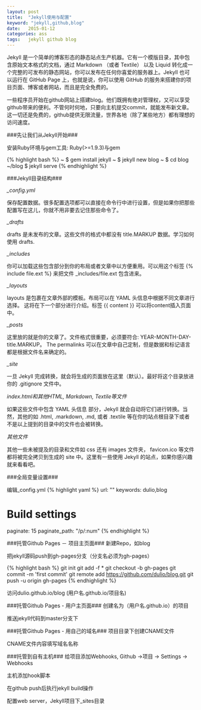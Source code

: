 ```yaml
---
layout: post
title:  "Jekyll使用与配置"
keyword: "jekyll,github,blog"
date:   2015-01-12
categories: ass
tags:	jekyll github blog
---
```


Jekyll 是一个简单的博客形态的静态站点生产机器。它有一个模版目录，其中包含原始文本格式的文档，通过 Markdown （或者 Textile） 以及 Liquid 转化成一个完整的可发布的静态网站，你可以发布在任何你喜爱的服务器上。Jekyll 也可以运行在 GitHub Page 上，也就是说，你可以使用 GitHub 的服务来搭建你的项目页面、博客或者网站，而且是完全免费的。

一些程序员开始在github网站上搭建blog。他们既拥有绝对管理权，又可以享受github带来的便利。不管何时何地，只要向主机提交commit，就能发布新文章。这一切还是免费的，github提供无限流量，世界各地（除了某些地方）都有理想的访问速度。


###先让我们从Jekyll开始###

安装Ruby环境与gem工具: Ruby(>=1.9.3)与gem

{% highlight bash %}
~ $ gem install jekyll
~ $ jekyll new blog
~ $ cd blog
~/blog $ jekyll serve
{% endhighlight %}


###Jekyll目录结构###

*_config.yml*

保存配置数据。很多配置选项都可以直接在命令行中进行设置，但是如果你把那些配置写在这儿，你就不用非要去记住那些命令了。

*_drafts*

drafts 是未发布的文章。这些文件的格式中都没有 title.MARKUP 数据。学习如何使用 drafts.

*_includes*

你可以加载这些包含部分到你的布局或者文章中以方便重用。可以用这个标签  {&#37; include file.ext &#37;} 来把文件 _includes/file.ext 包含进来。

*_layouts*

layouts 是包裹在文章外部的模板。布局可以在 YAML 头信息中根据不同文章进行选择。 这将在下一个部分进行介绍。标签 {{ content }} 可以将content插入页面中。

*_posts*

这里放的就是你的文章了。文件格式很重要，必须要符合: YEAR-MONTH-DAY-title.MARKUP。 The permalinks 可以在文章中自己定制，但是数据和标记语言都是根据文件名来确定的。

*_site*

一旦 Jekyll 完成转换，就会将生成的页面放在这里（默认）。最好将这个目录放进你的 .gitignore 文件中。

*index.html和其他HTML, Markdown, Textile等文件*

如果这些文件中包含 YAML 头信息 部分，Jekyll 就会自动将它们进行转换。当然，其他的如 .html, .markdown, .md, 或者 .textile 等在你的站点根目录下或者不是以上提到的目录中的文件也会被转换。

*其他文件*

其他一些未被提及的目录和文件如  css 还有 images 文件夹， favicon.ico 等文件都将被完全拷贝到生成的 site 中。这里有一些使用 Jekyll 的站点，如果你感兴趣就来看看吧。


###全局变量设置###

编辑_config.yml
{% highlight yaml %}
url: ""
keywords: dulio,blog
# Build settings
paginate: 15
paginate_path: "/p/:num"
{% endhighlight %}


###托管Github Pages － 项目主页面###
新建Repo，如blog

把jekyll源码push到gh-pages分支（分支名必须为gh-pages）

{% highlight bash %}
git init
git add -f *
git checkout -b gh-pages
git commit -m 'first commit'
git remote add https://github.com/dulio/blog.git
git push -u origin gh-pages
{% endhighlight %}

访问dulio.github.io/blog (用户名.github.io/项目名)


###托管Github Pages - 用户主页面###
创建名为（用户名.github.io）的项目

推送jekyll代码到master分支下


###托管Github Pages - 用自己的域名###
项目目录下创建CNAME文件

CNAME文件内容填写域名名称

###托管到自有主机###
给项目添加Webhooks, Github →项目 → Settings →  Webhooks

主机添加hook脚本

在github push后执行jekyll build操作

配置web server，Jekyll项目下_sites目录
